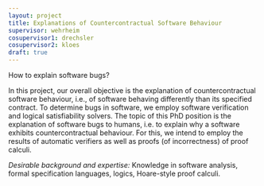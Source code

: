 ```yaml
---
layout: project
title: Explanations of Countercontractual Software Behaviour 
supervisor: wehrheim
cosupervisor1: drechsler
cosupervisor2: kloes
draft: true
---
```


How to explain software bugs?

In this project, our overall objective is the explanation of countercontractual software behaviour, i.e., of software behaving differently than its specified contract. To determine bugs in software, we employ software verification and logical satisfiability solvers. The topic of this PhD position is the explanation of software bugs to humans, i.e. to explain why a software exhibits countercontractual behaviour. For this, we intend to employ the results of automatic verifiers as well as proofs (of incorrectness) of proof calculi. 

<em>Desirable background and expertise:</em>
Knowledge in software analysis, formal specification languages, logics, Hoare-style proof calculi.